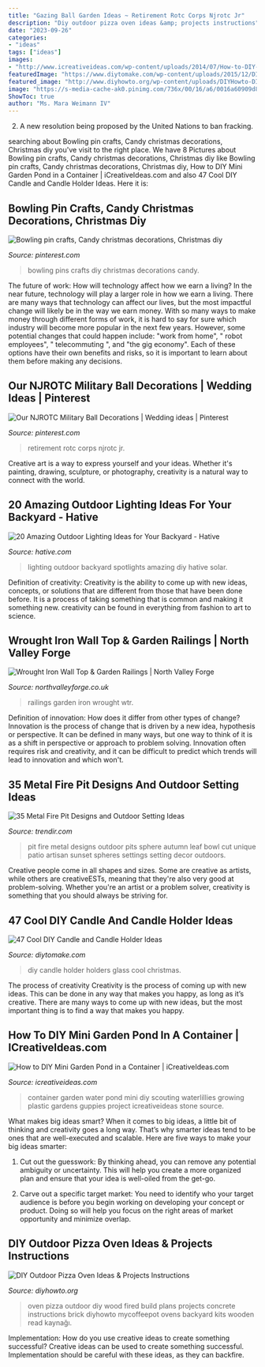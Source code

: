```yaml
---
title: "Gazing Ball Garden Ideas ~ Retirement Rotc Corps Njrotc Jr"
description: "Diy outdoor pizza oven ideas &amp; projects instructions"
date: "2023-09-26"
categories:
- "ideas"
tags: ["ideas"]
images:
- "http://www.icreativeideas.com/wp-content/uploads/2014/07/How-to-DIY-Mini-Garden-Pond-in-a-Container-5.jpg?ae727b"
featuredImage: "https://www.diytomake.com/wp-content/uploads/2015/12/DIY-Beautiful-Christmas-Candels.jpg"
featured_image: "http://www.diyhowto.org/wp-content/uploads/DIYHowto-DIY-Outdoor-Pizza-Oven-Ideas-Projects-03.jpg"
image: "https://s-media-cache-ak0.pinimg.com/736x/00/16/a6/0016a60909d8dfbbd23391fd00bd7a16.jpg"
ShowToc: true
author: "Ms. Mara Weimann IV"
---
```



2. A new resolution being proposed by the United Nations to ban fracking.

	

		
searching about Bowling pin crafts, Candy christmas decorations, Christmas diy you've visit to the right place. We have 8 Pictures about Bowling pin crafts, Candy christmas decorations, Christmas diy like Bowling pin crafts, Candy christmas decorations, Christmas diy, How to DIY Mini Garden Pond in a Container | iCreativeIdeas.com and also 47 Cool DIY Candle and Candle Holder Ideas. Here it is:
		
    
## Bowling Pin Crafts, Candy Christmas Decorations, Christmas Diy

<img loading=lazy src="https://i.pinimg.com/736x/0b/66/4c/0b664c029284bdce6d1103753342993d--bowling-pins.jpg" onerror="this.onerror=null;this.src='https://tse1.mm.bing.net/th?id=OIP.aCSC3BH9bS9hXhSCD_niqwHaJ3&amp;pid=15.1';" alt="Bowling pin crafts, Candy christmas decorations, Christmas diy">

_Source: pinterest.com_

>bowling pins crafts diy christmas decorations candy. 

	

The future of work: How will technology affect how we earn a living?
In the near future, technology will play a larger role in how we earn a living. There are many ways that technology can affect our lives, but the most impactful change will likely be in the way we earn money. With so many ways to make money through different forms of work, it is hard to say for sure which industry will become more popular in the next few years. However, some potential changes that could happen include: 
"work from home", " robot employees", " telecommuting ", and "the gig economy". Each of these options have their own benefits and risks, so it is important to learn about them before making any decisions.

    
## Our NJROTC Military Ball Decorations | Wedding Ideas | Pinterest

<img loading=lazy src="https://s-media-cache-ak0.pinimg.com/736x/00/16/a6/0016a60909d8dfbbd23391fd00bd7a16.jpg" onerror="this.onerror=null;this.src='https://tse4.mm.bing.net/th?id=OIP.EQBItf529z-DpQYMP0GUfwHaJ3&amp;pid=15.1';" alt="Our NJROTC Military Ball Decorations | Wedding ideas | Pinterest">

_Source: pinterest.com_

>retirement rotc corps njrotc jr. 

	

Creative art is a way to express yourself and your ideas. Whether it's painting, drawing, sculpture, or photography, creativity is a natural way to connect with the world.

    
## 20 Amazing Outdoor Lighting Ideas For Your Backyard - Hative

<img loading=lazy src="https://hative.com/wp-content/uploads/2017/06/outdoor-lighting/15-outdoor-lighting-diy-ideas-tutorials.jpg" onerror="this.onerror=null;this.src='https://tse1.mm.bing.net/th?id=OIP.ZrGT-a-LHrxS8LB6H3hSEQHaPq&amp;pid=15.1';" alt="20 Amazing Outdoor Lighting Ideas for Your Backyard - Hative">

_Source: hative.com_

>lighting outdoor backyard spotlights amazing diy hative solar. 

	

Definition of creativity:
Creativity is the ability to come up with new ideas, concepts, or solutions that are different from those that have been done before. It is a process of taking something that is common and making it something new. creativity can be found in everything from fashion to art to science.

    
## Wrought Iron Wall Top &amp; Garden Railings | North Valley Forge

<img loading=lazy src="http://www.northvalleyforge.co.uk/wp-content/uploads/2016/04/small-solid-railings.jpg" onerror="this.onerror=null;this.src='https://tse2.mm.bing.net/th?id=OIP.oC1va1udMiGJP18_iqlLnwHaE8&amp;pid=15.1';" alt="Wrought Iron Wall Top &amp; Garden Railings | North Valley Forge">

_Source: northvalleyforge.co.uk_

>railings garden iron wrought wtr. 

	

Definition of innovation: How does it differ from other types of change?
Innovation is the process of change that is driven by a new idea, hypothesis or perspective. It can be defined in many ways, but one way to think of it is as a shift in perspective or approach to problem solving. Innovation often requires risk and creativity, and it can be difficult to predict which trends will lead to innovation and which won't.

    
## 35 Metal Fire Pit Designs And Outdoor Setting Ideas

<img loading=lazy src="http://cdn.trendir.com/wp-content/uploads/old/archives/2015/10/22/autumn-leaf-fire-pit-sphere-melissa-crisp.jpg" onerror="this.onerror=null;this.src='https://tse3.mm.bing.net/th?id=OIP.B3i4y8YMfAi-fLrdqcVpHQHaFL&amp;pid=15.1';" alt="35 Metal Fire Pit Designs and Outdoor Setting Ideas">

_Source: trendir.com_

>pit fire metal designs outdoor pits sphere autumn leaf bowl cut unique patio artisan sunset spheres settings setting decor outdoors. 

	

Creative people come in all shapes and sizes. Some are creative as artists, while others are creativeESTs, meaning that they're also very good at problem-solving. Whether you're an artist or a problem solver, creativity is something that you should always be striving for.

    
## 47 Cool DIY Candle And Candle Holder Ideas

<img loading=lazy src="https://www.diytomake.com/wp-content/uploads/2015/12/DIY-Beautiful-Christmas-Candels.jpg" onerror="this.onerror=null;this.src='https://tse2.mm.bing.net/th?id=OIP.d6aW653AohKORzu0Ajzd4wHaJ3&amp;pid=15.1';" alt="47 Cool DIY Candle and Candle Holder Ideas">

_Source: diytomake.com_

>diy candle holder holders glass cool christmas. 

	

The process of creativity
Creativity is the process of coming up with new ideas. This can be done in any way that makes you happy, as long as it’s creative. There are many ways to come up with new ideas, but the most important thing is to find a way that makes you happy.

    
## How To DIY Mini Garden Pond In A Container | ICreativeIdeas.com

<img loading=lazy src="http://www.icreativeideas.com/wp-content/uploads/2014/07/How-to-DIY-Mini-Garden-Pond-in-a-Container-5.jpg?ae727b" onerror="this.onerror=null;this.src='https://tse2.mm.bing.net/th?id=OIP.MbF62GvVIgg-GnXtiPEnyAHaFj&amp;pid=15.1';" alt="How to DIY Mini Garden Pond in a Container | iCreativeIdeas.com">

_Source: icreativeideas.com_

>container garden water pond mini diy scouting waterlillies growing plastic gardens guppies project icreativeideas stone source. 

	

What makes big ideas smart?
When it comes to big ideas, a little bit of thinking and creativity goes a long way. That’s why smarter ideas tend to be ones that are well-executed and scalable. Here are five ways to make your big ideas smarter:
1. Cut out the guesswork: By thinking ahead, you can remove any potential ambiguity or uncertainty. This will help you create a more organized plan and ensure that your idea is well-oiled from the get-go.

2. Carve out a specific target market: You need to identify who your target audience is before you begin working on developing your concept or product. Doing so will help you focus on the right areas of market opportunity and minimize overlap.


    
## DIY Outdoor Pizza Oven Ideas &amp; Projects Instructions

<img loading=lazy src="http://www.diyhowto.org/wp-content/uploads/DIYHowto-DIY-Outdoor-Pizza-Oven-Ideas-Projects-03.jpg" onerror="this.onerror=null;this.src='https://tse3.mm.bing.net/th?id=OIP.Y5ystLz_Zg26b13sK8iThAHaNQ&amp;pid=15.1';" alt="DIY Outdoor Pizza Oven Ideas &amp; Projects Instructions">

_Source: diyhowto.org_

>oven pizza outdoor diy wood fired build plans projects concrete instructions brick diyhowto mycoffeepot ovens backyard kits wooden read kaynağı. 

	

Implementation: How do you use creative ideas to create something successful?
Creative ideas can be used to create something successful. Implementation should be careful with these ideas, as they can backfire.

